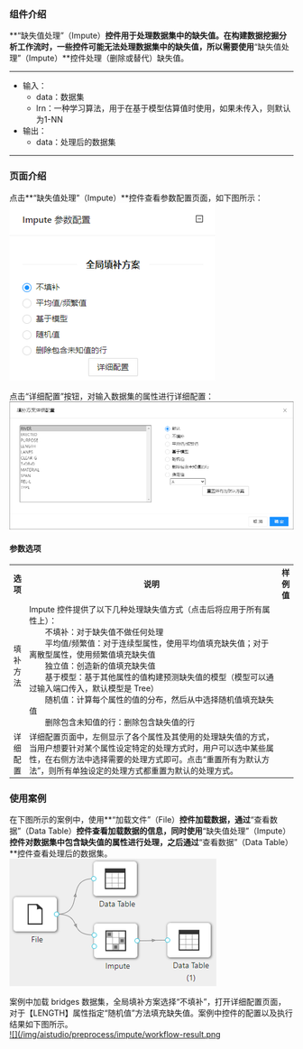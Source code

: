 ### 组件介绍
**“缺失值处理”（Impute）**控件用于处理数据集中的缺失值。在构建数据挖掘分析工作流时，一些控件可能无法处理数据集中的缺失值，所以需要使用**“缺失值处理”（Impute）**控件处理（删除或替代）缺失值。

<hr/>

- 输入：
  - data：数据集
  - lrn：一种学习算法，用于在基于模型估算值时使用，如果未传入，则默认为1-NN
- 输出：
  - data：处理后的数据集

<hr/>


### 页面介绍
点击**“缺失值处理”（Impute）**控件查看参数配置页面，如下图所示：  
[ ![](/img/aistudio/preprocess/impute/param.png) ](/img/aistudio/preprocess/impute/param.png)

点击“详细配置”按钮，对输入数据集的属性进行详细配置：
[ ![](/img/aistudio/preprocess/impute/interaction.png) ](/img/aistudio/preprocess/impute/interaction.png)

#### 参数选项
<table>
  <tr>
    <th>选项</th>
    <th width="650">说明</th>
    <th>样例值</th>
  </tr>
  <tr>
      <td>填补方法</td> 
      <td>
      Impute 控件提供了以下几种处理缺失值方式（点击后将应用于所有属性上）：<br/>
      &emsp;&emsp;不填补：对于缺失值不做任何处理<br/>
      &emsp;&emsp;平均值/频繁值：对于连续型属性，使用平均值填充缺失值；对于离散型属性，使用频繁值填充缺失值<br/>
      &emsp;&emsp;独立值：创造新的值填充缺失值<br/>
      &emsp;&emsp;基于模型：基于其他属性的值构建预测缺失值的模型（模型可以通过输入端口传入，默认模型是 Tree）<br/>
      &emsp;&emsp;随机值：计算每个属性的值的分布，然后从中选择随机值填充缺失值<br/>
      &emsp;&emsp;删除包含未知值的行：删除包含缺失值的行
      </td> 
      <td></td>
  </tr>
  <tr>
      <td>详细配置</td> 
      <td>
      详细配置页面中，左侧显示了各个属性及其使用的处理缺失值的方式，当用户想要针对某个属性设定特定的处理方式时，用户可以选中某些属性，在右侧方法中选择需要的处理方式即可。点击“重置所有为默认方法”，则所有单独设定的处理方式都重置为默认的处理方式。
      </td> 
      <td></td>
  </tr>
</table>

### 使用案例
在下图所示的案例中，使用**“加载文件”（File）**控件加载数据，通过**“查看数据”（Data Table）**控件查看加载数据的信息，同时使用**“缺失值处理”（Impute）**控件对数据集中包含缺失值的属性进行处理，之后通过**“查看数据”（Data Table）**控件查看处理后的数据集。   
[ ![](/img/aistudio/preprocess/impute/workflow.png) ](/img/aistudio/preprocess/impute/workflow.png)

案例中加载 bridges 数据集，全局填补方案选择“不填补”，打开详细配置页面，对于【LENGTH】属性指定“随机值”方法填充缺失值。案例中控件的配置以及执行结果如下图所示。      
[ ![](/img/aistudio/preprocess/impute/workflow-result.png ](/img/aistudio/preprocess/impute/workflow-result.png)